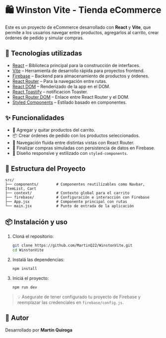 # 🛍️ Winston Vite - Tienda eCommerce

Este es un proyecto de eCommerce desarrollado con **React** y **Vite**, que permite a los usuarios navegar entre productos, agregarlos al carrito, crear órdenes de pedido y simular compras.

## 🚀 Tecnologías utilizadas

- [React](https://reactjs.org/) – Biblioteca principal para la construcción de interfaces.
- [Vite](https://vitejs.dev/) – Herramienta de desarrollo rápida para proyectos frontend.
- [Firebase](https://firebase.google.com/docs) – Backend para almacenamiento de productos y órdenes.
- [React Router](https://reactrouter.com/) – Para la navegación entre rutas.
- [React DOM](https://reactjs.org/) – Renderizado de la app en el DOM.
- [React Toastify](https://www.npmjs.com/package/react-toastify) – notificacion Toaster.
- [React Router DOM](https://reactrouter.com/) – Enlace entre React Router y el DOM.
- [Styled Components](https://styled-components.com/docs) – Estilado basado en componentes.

## ✨ Funcionalidades

- 🛒 Agregar y quitar productos del carrito.
- 📦 Crear órdenes de pedido con los productos seleccionados.
- 🔁 Navegación fluida entre distintas vistas con React Router.
- 💸 Finalizar compras simuladas con persistencia de datos en Firebase.
- 📱 Diseño responsive y estilizado con `styled-components`.

## 📂 Estructura del Proyecto

```
src/
├── components/        # Componentes reutilizables como Navbar, ItemList, Cart
├── context/           # Contexto global para el carrito
├── firebase/          # Configuración e interacción con Firebase
├── App.jsx            # Componente principal con rutas
└── main.jsx           # Punto de entrada de la aplicación
```

## 📦 Instalación y uso

1. Cloná el repositorio:

   ```bash
   git clone https://github.com/MartinQ22/WinstonVite.git
   cd WinstonVite
   ```

2. Instalá las dependencias:

   ```bash
   npm install
   ```

3. Iniciá el proyecto:

   ```bash
   npm run dev
   ```

> 💡 Asegurate de tener configurado tu proyecto de Firebase y reemplazar las credenciales en `firebase/config.js`.

## 👤 Autor

Desarrollado por **Martín Quiroga**